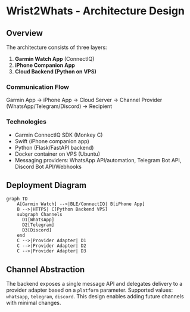 # Wrist2Whats - Architecture Design

## Overview
The architecture consists of three layers:
1. **Garmin Watch App** (ConnectIQ)
2. **iPhone Companion App**
3. **Cloud Backend (Python on VPS)**

### Communication Flow
Garmin App → iPhone App → Cloud Server → Channel Provider (WhatsApp/Telegram/Discord) → Recipient

### Technologies
- Garmin ConnectIQ SDK (Monkey C)
- Swift (iPhone companion app)
- Python (Flask/FastAPI backend)
- Docker container on VPS (Ubuntu)
- Messaging providers: WhatsApp API/automation, Telegram Bot API, Discord Bot API/Webhooks

## Deployment Diagram
```mermaid
graph TD
    A[Garmin Watch] -->|BLE/ConnectIQ| B[iPhone App]
    B -->|HTTPS| C[Python Backend VPS]
    subgraph Channels
      D1[WhatsApp]
      D2[Telegram]
      D3[Discord]
    end
    C -->|Provider Adapter| D1
    C -->|Provider Adapter| D2
    C -->|Provider Adapter| D3
```

## Channel Abstraction
The backend exposes a single message API and delegates delivery to a provider adapter
based on a `platform` parameter. Supported values: `whatsapp`, `telegram`, `discord`.
This design enables adding future channels with minimal changes.
